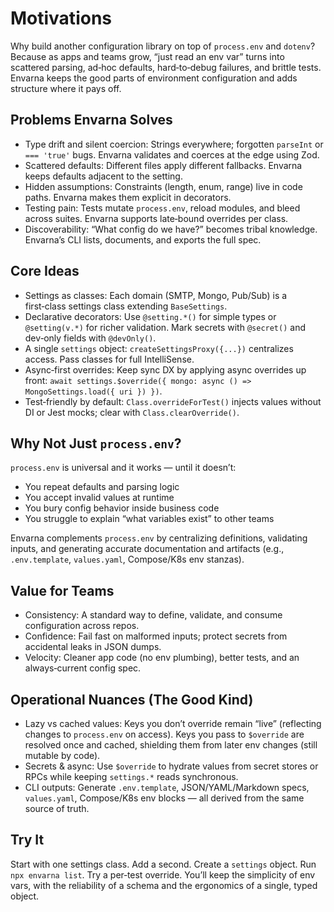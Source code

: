 # Motivations

Why build another configuration library on top of `process.env` and `dotenv`? Because as apps and teams grow, “just read an env var” turns into scattered parsing, ad‑hoc defaults, hard‑to‑debug failures, and brittle tests. Envarna keeps the good parts of environment configuration and adds structure where it pays off.

## Problems Envarna Solves

- Type drift and silent coercion: Strings everywhere; forgotten `parseInt` or `=== 'true'` bugs. Envarna validates and coerces at the edge using Zod.
- Scattered defaults: Different files apply different fallbacks. Envarna keeps defaults adjacent to the setting.
- Hidden assumptions: Constraints (length, enum, range) live in code paths. Envarna makes them explicit in decorators.
- Testing pain: Tests mutate `process.env`, reload modules, and bleed across suites. Envarna supports late‑bound overrides per class.
- Discoverability: “What config do we have?” becomes tribal knowledge. Envarna’s CLI lists, documents, and exports the full spec.

## Core Ideas

- Settings as classes: Each domain (SMTP, Mongo, Pub/Sub) is a first‑class settings class extending `BaseSettings`.
- Declarative decorators: Use `@setting.*()` for simple types or `@setting(v.*)` for richer validation. Mark secrets with `@secret()` and dev‑only fields with `@devOnly()`.
- A single `settings` object: `createSettingsProxy({...})` centralizes access. Pass classes for full IntelliSense.
- Async‑first overrides: Keep sync DX by applying async overrides up front: `await settings.$override({ mongo: async () => MongoSettings.load({ uri }) })`.
- Test‑friendly by default: `Class.overrideForTest()` injects values without DI or Jest mocks; clear with `Class.clearOverride()`.

## Why Not Just `process.env`?

`process.env` is universal and it works — until it doesn’t:

- You repeat defaults and parsing logic
- You accept invalid values at runtime
- You bury config behavior inside business code
- You struggle to explain “what variables exist” to other teams

Envarna complements `process.env` by centralizing definitions, validating inputs, and generating accurate documentation and artifacts (e.g., `.env.template`, `values.yaml`, Compose/K8s env stanzas).

## Value for Teams

- Consistency: A standard way to define, validate, and consume configuration across repos.
- Confidence: Fail fast on malformed inputs; protect secrets from accidental leaks in JSON dumps.
- Velocity: Cleaner app code (no env plumbing), better tests, and an always‑current config spec.

## Operational Nuances (The Good Kind)

- Lazy vs cached values: Keys you don’t override remain “live” (reflecting changes to `process.env` on access). Keys you pass to `$override` are resolved once and cached, shielding them from later env changes (still mutable by code).
- Secrets & async: Use `$override` to hydrate values from secret stores or RPCs while keeping `settings.*` reads synchronous.
- CLI outputs: Generate `.env.template`, JSON/YAML/Markdown specs, `values.yaml`, Compose/K8s env blocks — all derived from the same source of truth.

## Try It

Start with one settings class. Add a second. Create a `settings` object. Run `npx envarna list`. Try a per‑test override. You’ll keep the simplicity of env vars, with the reliability of a schema and the ergonomics of a single, typed object.

